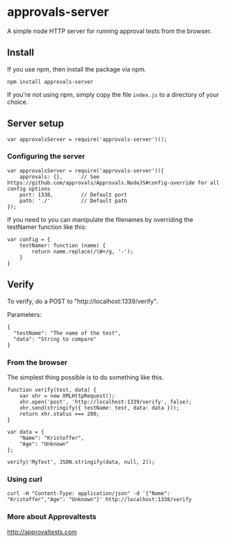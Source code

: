 # approvals-server

A simple node HTTP server for running approval tests from the browser.

## Install

If you use npm, then install the package via npm.

    npm install approvals-server

If you're not using npm, simply copy the file `index.js` to a directory of your choice.

## Server setup

	var approvalsServer = require('approvals-server')();

### Configuring the server

	var approvalsServer = require('approvals-server')({
		approvals: {},		// See https://github.com/approvals/Approvals.NodeJS#config-override for all config options
		port: 1338,			// Default port
		path: './'			// Default path
	});

If you need to you can manipulate the filenames by overriding the testNamer function like this:
	
	var config = {
		testNamer: function (name) {
			return name.replace(/\W+/g, '-');
		}
	}

## Verify

To verify, do a POST to "http://localhost:1339/verify".

Parameters:

	{
	  "testName": "The name of the test",
	  "data": "String to compare"
	}

### From the browser

The simplest thing possible is to do something like this.

	function verify(test, data) {
		var xhr = new XMLHttpRequest();
		xhr.open('post', 'http://localhost:1339/verify', false);
		xhr.send(stringify({ testName: test, data: data }));
		return xhr.status === 200;
	}

	var data = {
		"Name": "Kristoffer",
		"Age": "Unknown"
	};

	verify('MyTest', JSON.stringify(data, null, 2));

### Using curl

	curl -H "Content-Type: application/json" -d '{"Name": "Kristoffer","Age": "Unknown"}' http://localhost:1338/verify

### More about Approvaltests

http://approvaltests.com